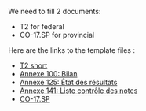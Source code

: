 We need to fill 2 documents: 

- T2 for federal
- CO-17.SP for provincial

Here are the links to the template files :

- [T2 short](https://www.canada.ca/fr/agence-revenu/services/formulaires-publications/formulaires/t2short.html)
- [Annexe 100: Bilan](https://www.canada.ca/fr/agence-revenu/services/formulaires-publications/formulaires/t2sch100.html)
- [Annexe 125: État des résultats](https://www.canada.ca/fr/agence-revenu/services/formulaires-publications/formulaires/t2sch125.html)
- [Annexe 141: Liste contrôle des notes](https://www.canada.ca/fr/agence-revenu/services/formulaires-publications/formulaires/t2sch141.html)
- [CO-17.SP](https://www.revenuquebec.ca/fr/services-en-ligne/formulaires-et-publications/details-courant/co-17.sp/)
